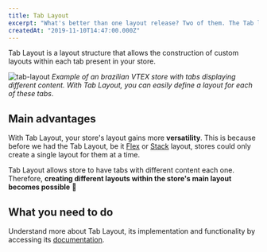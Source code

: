 ```yaml
---
title: Tab Layout
excerpt: "What's better than one layout release? Two of them. The Tab layout allow the construction of different layouts for your store's tabs."
createdAt: "2019-11-10T14:47:00.000Z"
---
```


Tab Layout is a layout structure that allows the construction of custom layouts within each tab present in your store. 

![tab-layout](https://user-images.githubusercontent.com/52087100/66661201-fc70c880-ec1c-11e9-8387-3fea98f59e3c.png)
_Example of an brazilian VTEX store with tabs displaying different content. With Tab Layout, you can easily define a layout for each of these tabs_. 

## Main advantages

With Tab Layout, your store's layout gains more **versatility**. This is because before we had the Tab Layout, be it [Flex](https://vtex.io/docs/components/general/vtex.flex-layout) or [Stack](https://vtex.io/docs/app/vtex.stack-layout) layout, stores could only create a single layout for them at a time. 

Tab Layout allows store to have tabs with different content each one. Therefore, **creating different layouts within the store's main layout becomes possible** :tada: 

## What you need to do

Understand more about Tab Layout, its implementation and functionality by accessing its [documentation](https://github.com/vtex-apps/tab-layout).
